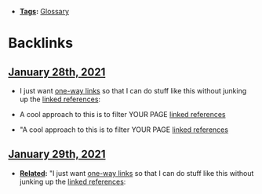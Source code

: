 - **[Tags](<Tags.md>):** [Glossary](<Glossary.md>)

# Backlinks
## [January 28th, 2021](<January 28th, 2021.md>)
- I just want [one-way links](<one-way links.md>) so that I can do stuff like this without junking up the [linked references](<linked references.md>):

- A cool approach to this is to filter YOUR PAGE [linked references](<linked references.md>)

- "A cool approach to this is to filter YOUR PAGE [linked references](<linked references.md>)

## [January 29th, 2021](<January 29th, 2021.md>)
- **[Related](<Related.md>):** "I just want [one-way links](<one-way links.md>) so that I can do stuff like this without junking up the [linked references](<linked references.md>):

